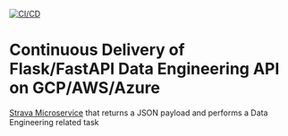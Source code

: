[![CI/CD](https://github.com/rmratliffbrown/DukeMIDS-FastAPI-Microservice/actions/workflows/main.yml/badge.svg)](https://github.com/rmratliffbrown/DukeMIDS-FastAPI-Microservice/actions/workflows/main.yml)
# Continuous Delivery of Flask/FastAPI Data Engineering API on GCP/AWS/Azure
[Strava Microservice](https://youtu.be/sedq9HfGd0A) that returns a JSON payload and performs a Data Engineering related task

